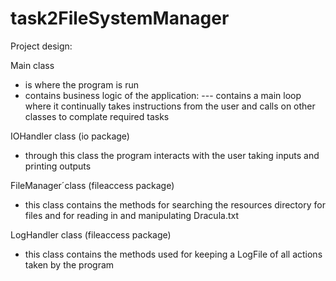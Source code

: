 # task2FileSystemManager

Project design:

Main class
- is where the program is run
- contains business logic of the application:
--- contains a main loop where it continually takes instructions from the user and calls on other classes to complate required tasks

IOHandler class (io package)
- through this class the program interacts with the user taking inputs and printing outputs

FileManager´class (fileaccess package)
- this class contains the methods for searching the resources directory for files and for reading in and manipulating Dracula.txt

LogHandler class (fileaccess package)
- this class contains the methods used for keeping a LogFile of all actions taken by the program








